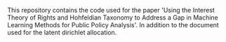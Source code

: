 This repository contains the code used for the paper 'Using the Interest Theory of Rights and Hohfeldian Taxonomy
to Address a Gap in Machine Learning Methods for Public Policy Analysis'. In addition to the document used for the
latent dirichlet allocation.
